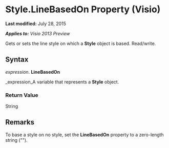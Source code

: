 
# Style.LineBasedOn Property (Visio)

 **Last modified:** July 28, 2015

 _**Applies to:** Visio 2013 Preview_

Gets or sets the line style on which a  **Style** object is based. Read/write.


## Syntax

 _expression_. **LineBasedOn**

 _expression_A variable that represents a  **Style** object.


### Return Value

String


## Remarks

To base a style on no style, set the  **LineBasedOn** property to a zero-length string ("").

